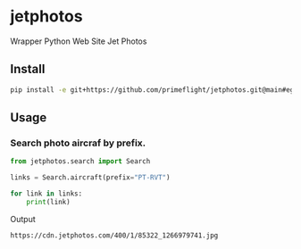 # jetphotos

Wrapper Python Web Site Jet Photos 

## Install

```bash
pip install -e git+https://github.com/primeflight/jetphotos.git@main#egg=jetphotos
```

## Usage

### Search photo aircraf by prefix.

```python
from jetphotos.search import Search

links = Search.aircraft(prefix="PT-RVT")

for link in links:
    print(link)
```

Output
```bash
https://cdn.jetphotos.com/400/1/85322_1266979741.jpg
```